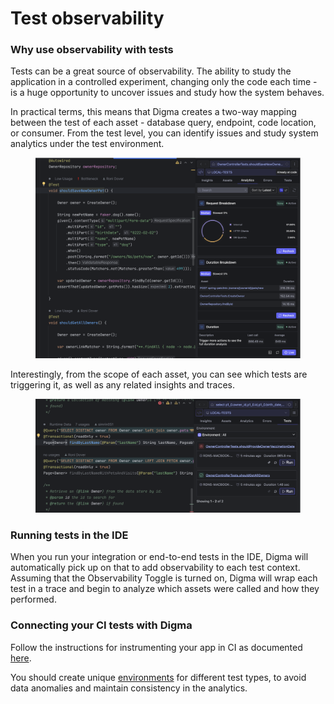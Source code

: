 # Test observability

### Why use observability with tests

Tests can be a great source of observability. The ability to study the application in a controlled experiment, changing only the code each time - is a huge opportunity to uncover issues and study how the system behaves.

In practical terms, this means that Digma creates a two-way mapping between the test of each asset - database query, endpoint, code location, or consumer. From the test level, you can identify issues and study system analytics under the test environment.

<figure><img src="../.gitbook/assets/image (23).png" alt=""><figcaption></figcaption></figure>

Interestingly, from the scope of each asset, you can see which tests are triggering it, as well as any related insights and traces.

<figure><img src="../.gitbook/assets/image (24).png" alt=""><figcaption></figcaption></figure>

### Running tests in the IDE

When you run your integration or end-to-end tests in the IDE, Digma will automatically pick up on that to add observability to each test context. Assuming that the Observability Toggle is turned on, Digma will wrap each test in a trace and begin to analyze which assets were called and how they performed.

### Connecting your CI tests with Digma

Follow the instructions for instrumenting your app in CI as documented [here](../instrumentation/spring-spring-boot-dropwizard-and-default/instrumenting-your-code-in-ci-staging-or-the-terminal.md).

You should create unique [environments](../digma-core-concepts/environments.md) for different test types, to avoid data anomalies and maintain consistency in the analytics.
